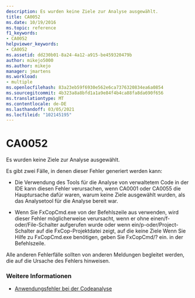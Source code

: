 ```yaml
---
description: Es wurden keine Ziele zur Analyse ausgewählt.
title: CA0052
ms.date: 10/19/2016
ms.topic: reference
f1_keywords:
- CA0052
helpviewer_keywords:
- CA0052
ms.assetid: dd230b01-8a24-4a12-a915-be459320479b
author: mikejo5000
ms.author: mikejo
manager: jmartens
ms.workload:
- multiple
ms.openlocfilehash: 83a23eb59f6930e562e6ca7376320834ea6a0854
ms.sourcegitcommit: 4b323a8a8bfd1a1a9e84f4b4ca88fa8da690f656
ms.translationtype: MT
ms.contentlocale: de-DE
ms.lasthandoff: 03/05/2021
ms.locfileid: "102145195"
---
```

# <a name="ca0052"></a>CA0052

Es wurden keine Ziele zur Analyse ausgewählt.

Es gibt zwei Fälle, in denen dieser Fehler generiert werden kann:

- Die Verwendung des Tools für die Analyse von verwaltetem Code in der IDE kann diesen Fehler verursachen, wenn CA0001 oder CA0055 die Hauptursache dafür waren, warum keine Ziele ausgewählt wurden, als das Analysetool für die Analyse bereit war.

- Wenn Sie FxCopCmd.exe von der Befehlszeile aus verwenden, wird dieser Fehler möglicherweise verursacht, wenn er ohne einen/f-oder/File-Schalter aufgerufen wurde oder wenn ein/p-oder/Project-Schalter auf die FxCop-Projektdatei zeigt, auf die keine Ziele Wenn Sie Hilfe zu FxCopCmd.exe benötigen, geben Sie FxCopCmd/? ein. in der Befehlszeile.

Alle anderen Fehlerfälle sollten von anderen Meldungen begleitet werden, die auf die Ursache des Fehlers hinweisen.

### <a name="see-also"></a>Weitere Informationen

- [Anwendungsfehler bei der Codeanalyse](../code-quality/code-analysis-application-errors.md)
